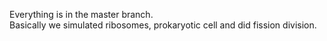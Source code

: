 Everything is in the master branch.<br>
Basically we simulated ribosomes, prokaryotic cell and did fission division.
